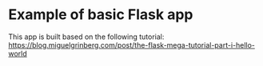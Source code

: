 # Example of basic Flask app

This app is built based on the following tutorial:
https://blog.miguelgrinberg.com/post/the-flask-mega-tutorial-part-i-hello-world
